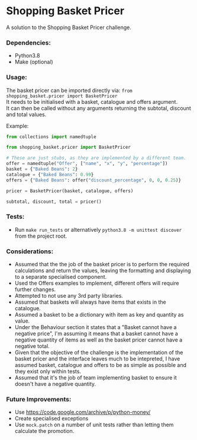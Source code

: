 # Shopping Basket Pricer

A solution to the Shopping Basket Pricer challenge.

### Dependencies:

* Python3.8
* Make (optional)

### Usage:

The basket pricer can be imported directly via: `from shopping_basket.pricer import BasketPricer`  
It needs to be initialised with a basket, catalogue and offers argument.  
It can then be called without any arguments returning the subtotal, discount and total values.

Example:
```python
from collections import namedtuple

from shopping_basket.pricer import BasketPricer

# These are just stubs, as they are implemented by a different team.
offer = namedtuple("Offer", ["name", "x", "y", "percentage"])
basket = {"Baked Beans": 2}
catalogue = {"Baked Beans": 0.99}
offers = {"Baked Beans": offer("discount_percentage", 0, 0, 0.25)}

pricer = BasketPricer(basket, catalogue, offers)

subtotal, discount, total = pricer()
```

### Tests:

* Run `make run_tests` or alternatively `python3.8 -m unittest discover` from the project root.

### Considerations:

* Assumed that the the job of the basket pricer is to perform the required calculations 
and return the values, leaving the formatting and displaying to a separate specialised component.
* Used the Offers examples to implement, different offers will require further changes.
* Attempted to not use any 3rd party libraries.
* Assumed that baskets will always have items that exists in the catalogue.
* Assumed a basket to be a dictionary with item as key and quantity as value.
* Under the Behaviour section it states that a "Basket cannot have a negative price", I'm assuming it means that a basket cannot have a negative quantity of items as well as the basket pricer cannot have a negative total.
* Given that the objective of the challenge is the implementation of the basket pricer and the interface leaves much to be intepreted, I have assumed basket, catalogue and offers to be as simple as possible and they exist only within tests.
* Assumed that it's the job of team implementing basket to ensure it doesn't have a negative quantity.


### Future Improvements:

* Use https://code.google.com/archive/p/python-money/
* Create specialised exceptions
* Use `mock.patch` on a number of unit tests rather than letting them calculate the promotion.
